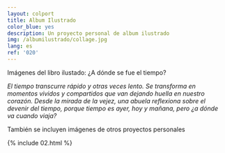 ```yaml
---
layout: colport
title: Album Ilustrado
color_blue: yes
description: Un proyecto personal de album ilustrado
img: /albumilustrado/collage.jpg
lang: es
ref: '020'
---
```


Imágenes del libro ilustado: ¿A dónde se fue el tiempo?

<i>El tiempo transcurre rápido y otras veces lento. Se transforma en momentos vividos y compartidos que van dejando huella en nuestro corazón.
Desde la mirada de la vejez, una abuela reflexiona sobre el devenir del tiempo, porque tiempo es ayer, hoy y mañana, pero ¿a dónde va cuando viaja?</i>

También se incluyen imágenes de otros proyectos personales

{% include 02.html %}
